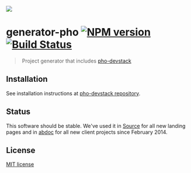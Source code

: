 ![](http://pho.madebysource.com/images/generator-screenshot.png?)

# generator-pho [![NPM version][npm-image]][npm-url] [![Build Status][travis-image]][travis-url]

> Project generator that includes [pho-devstack][pho-devstack]

## Installation

See installation instructions at [pho-devstack repository][pho-devstack].

## Status

This software should be stable. We've used it in [Source][Source] for all new landing pages and in [abdoc][Abdoc] for all new client projects since February 2014.


## License

[MIT license](http://opensource.org/licenses/mit-license.php)

[npm-url]: https://npmjs.org/package/generator-pho
[npm-image]: http://img.shields.io/npm/v/generator-pho.svg?style=flat

[travis-url]: https://travis-ci.org/madebysource/generator-pho
[travis-image]: http://img.shields.io/travis/madebysource/generator-pho.svg?style=flat

[pho-devstack]: https://github.com/madebysource/pho-devstack#installation
[Source]: https://madebysource.com/
[Abdoc]: http://abdoc.net/
